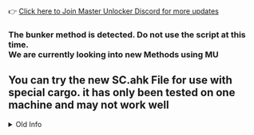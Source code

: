  👉 [Click here to Join Master Unlocker Discord for more updates](https://discord.gg/N4eAsq5aAG)

### The bunker method is detected. Do not use the script at this time.<br>We are currently looking into new Methods using MU
## 
## <b>You can try the new SC.ahk File for use with special cargo. it has only been tested on one machine and may not work well</b>












<details>
<Summary> Old Info </Summary>
# "BUNKER AHK SCRIPT"
Discription: This Autohotkey Script can be used along side <b>2Take1 Master Unlocker</b> to automate the process of gaining money faster.
<br>
<br>
## Requirements:
* Although 1080p resolution may not be necessary, it is recommended to use a monitor with a resolution of 1080p or higher for best results.
* GTA Game settings Windowed Borderless
* 2Take1 Menu VIP
* Master Unlocker Donator Version LUA
<br>

# Instructions: 
## (1) 👉 [Click here to Install AutoHotKey 1.1](https://www.autohotkey.com/download/ahk-install.exe)<br>

## (2) 👉 [Click here to View the Complete Tutorial](https://youtu.be/xzZEkoBb1v0)<br>

## (3) 👉 [Click here to Join Master Unlocker Discord](https://discord.gg/N4eAsq5aAG)
<br>

### Read the Discord Rules
<details>
  <summary>Discord Rules</summary>
 
## Rules! Before Joining Master Unlocker Follow All Rules</b>
* (1) Be polite, respect is good and free, use and abuse it.
* (2) The discord server is available for anyone, regardless of ethnicity, sexuality, etc.
* (3) We forbid any user to advertise donor version on 2Take1 server, they will be punished according to 2Take1 server rules.
* (4) Sharing donor script with people who have not donated will have their access permanently revoked.
* (5) It is forbidden to share donor version on 2Take1 Server
* (6) It is forbidden to offend any person or administrator at discord.
* (7) Harassment is strictly prohibited.
* (8) It is forbidden to make racist posts, homophobic and with any +18 content.
* (9) Avoid spam! Repeated posts disrupt the chat, please use common sense.
* (10) Please, do not shout. Avoid excessive use of CAPS LOCK.
* (11) Is extremely prohibited any sharing of pornography.
* (12) It is forbidden to disclose another Discord or Server.
* (13) DMing a mod or admin with abuse is unacceptable. Just because you aren't in the Discord server, doesn't mean you can start abusing a mod/admin in DM. If you
<br>don't get along with someone, ignore, block, or whatever. However, I would advise against blocking an admin as we are the only ones who can properly help you in certain situations. If you have a complaint, DM an Admin. 
* (14) You must be a member of the 2Take1 Discord server to be allowed to join & stay in this server. If you can't join because you have been banned from the 2Take1 Discord, DM a mod or admin (and show proof that you joined 2take1 Guilded for e.g.). If you cannot join the 2Take1 Discord/Guilded server because you are ineligible/don't even have the 2Take1 Menu, then you shouldn't be in this Discord server & will be removed.
* (15) Discussions about DoS/DDoS/PDoS or similar attacks that involve a federal offence/violate Discords ToS, as well as publishing personal information, will result in a ban
* (16) You are fine to discuss other menus
</details>

##
### other resolutions
<details>
<summary>3840x2160</summary>

* x1= 1055
* y1= 1260
* x2= 2027
* y2= 1274

</details>

##  

# Hotkey Controls
CTRL+ALT+S - START LOOP<br>
CTRL+ALT+D - PAUSE SCRIPT<br>
CTRL+ALT+A - HELP MENU<br>

##

* <i>results after 3 hours of running the script</i><br>
![kekw](https://i.imgur.com/xG8yYiP.png)<br>
#


# Disclaimers
We only provide the AutoHotkey script here, and it does not offer any cheats or hook into GTA. 
<br>This script is used to automate the process of master unlocker script through mouse clicks, without any manual clicks.
<br>If you wish to have something removed please create an issue on this page

</details>
